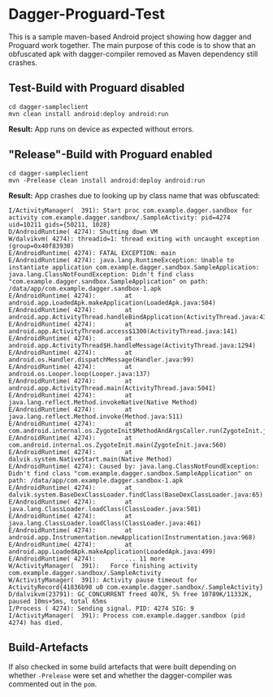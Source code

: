 Dagger-Proguard-Test
==============

This is a sample maven-based Android project showing how dagger and Proguard work together. The main purpose of this code is to show that an obfuscated apk with dagger-compiler removed as Maven dependency still crashes.

## Test-Build with Proguard disabled
```
cd dagger-sampleclient
mvn clean install android:deploy android:run
```

**Result:**
App runs on device as expected without errors.

## "Release"-Build with Proguard enabled
```
cd dagger-sampleclient
mvn -Prelease clean install android:deploy android:run
```

**Result:**
App crashes due to looking up by class name that was obfuscated:
```
I/ActivityManager(  391): Start proc com.example.dagger.sandbox for activity com.example.dagger.sandbox/.SampleActivity: pid=4274 uid=10211 gids={50211, 1028}
D/AndroidRuntime( 4274): Shutting down VM
W/dalvikvm( 4274): threadid=1: thread exiting with uncaught exception (group=0x40f83930)
E/AndroidRuntime( 4274): FATAL EXCEPTION: main
E/AndroidRuntime( 4274): java.lang.RuntimeException: Unable to instantiate application com.example.dagger.sandbox.SampleApplication: java.lang.ClassNotFoundException: Didn't find class "com.example.dagger.sandbox.SampleApplication" on path: /data/app/com.example.dagger.sandbox-1.apk
E/AndroidRuntime( 4274):        at android.app.LoadedApk.makeApplication(LoadedApk.java:504)
E/AndroidRuntime( 4274):        at android.app.ActivityThread.handleBindApplication(ActivityThread.java:4364)
E/AndroidRuntime( 4274):        at android.app.ActivityThread.access$1300(ActivityThread.java:141)
E/AndroidRuntime( 4274):        at android.app.ActivityThread$H.handleMessage(ActivityThread.java:1294)
E/AndroidRuntime( 4274):        at android.os.Handler.dispatchMessage(Handler.java:99)
E/AndroidRuntime( 4274):        at android.os.Looper.loop(Looper.java:137)
E/AndroidRuntime( 4274):        at android.app.ActivityThread.main(ActivityThread.java:5041)
E/AndroidRuntime( 4274):        at java.lang.reflect.Method.invokeNative(Native Method)
E/AndroidRuntime( 4274):        at java.lang.reflect.Method.invoke(Method.java:511)
E/AndroidRuntime( 4274):        at com.android.internal.os.ZygoteInit$MethodAndArgsCaller.run(ZygoteInit.java:793)
E/AndroidRuntime( 4274):        at com.android.internal.os.ZygoteInit.main(ZygoteInit.java:560)
E/AndroidRuntime( 4274):        at dalvik.system.NativeStart.main(Native Method)
E/AndroidRuntime( 4274): Caused by: java.lang.ClassNotFoundException: Didn't find class "com.example.dagger.sandbox.SampleApplication" on path: /data/app/com.example.dagger.sandbox-1.apk
E/AndroidRuntime( 4274):        at dalvik.system.BaseDexClassLoader.findClass(BaseDexClassLoader.java:65)
E/AndroidRuntime( 4274):        at java.lang.ClassLoader.loadClass(ClassLoader.java:501)
E/AndroidRuntime( 4274):        at java.lang.ClassLoader.loadClass(ClassLoader.java:461)
E/AndroidRuntime( 4274):        at android.app.Instrumentation.newApplication(Instrumentation.java:968)
E/AndroidRuntime( 4274):        at android.app.LoadedApk.makeApplication(LoadedApk.java:499)
E/AndroidRuntime( 4274):        ... 11 more
W/ActivityManager(  391):   Force finishing activity com.example.dagger.sandbox/.SampleActivity
W/ActivityManager(  391): Activity pause timeout for ActivityRecord{41836b98 u0 com.example.dagger.sandbox/.SampleActivity}
D/dalvikvm(23791): GC_CONCURRENT freed 407K, 5% free 10789K/11332K, paused 10ms+5ms, total 65ms
I/Process ( 4274): Sending signal. PID: 4274 SIG: 9
I/ActivityManager(  391): Process com.example.dagger.sandbox (pid 4274) has died.
```

## Build-Artefacts
If also checked in some build artefacts that were built depending on whether ```-Prelease``` were set and whether the dagger-compiler was commented out in the ```pom```.

